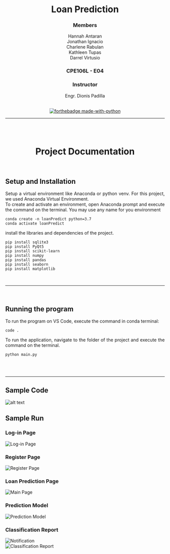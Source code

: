 <div align="center">

# Loan Prediction
### Members
Hannah Antaran<br>
Jonathan Ignacio<br>
Charlene Rabulan<br>
Kathleen Tupas<br>
Darrel Virtusio<br>
### CPE106L - E04


### Instructor
Engr. Dionis Padilla
<br><br>

[![forthebadge made-with-python](http://ForTheBadge.com/images/badges/made-with-python.svg)](https://www.python.org/)


_____
<br><br>
# Project Documentation

<br>
<div align = "justify">

## Setup and Installation
 
Setup a virtual environment like Anaconda or python venv. For this project, we used Anaconda Virtual Environment.<br>
To create and activate an environment, open Anaconda prompt and execute the command on the terminal. You may use any name for you environment
```
conda create -n loanPredict python=3.7
conda activate loanPredict
```
install the libraries and dependencies of the project.
```
pip install sqlite3
pip install PyQt5
pip install scikit-learn
pip install numpy
pip install pandas
pip install seaborn
pip install matplotlib
```
 
<br>
 
---
 
<br>

## Running the program
 
To run the program on VS Code, execute the command in conda terminal:
```
code .
```
To run the application, navigate to the folder of the project and execute the command on the terminal.
```
python main.py 
```
<br><br>
___

## Sample Code
![alt text](https://github.com/virtusiodarrel/Loan-Prediction-CPE106L/tree/master/UI/Sample%20Screenshots/SampleCode.png "Sample Code")


## Sample Run
### Log-in Page

![Log-in Page](https://github.com/virtusiodarrel/Loan-Prediction-CPE106L/tree/master/UI/Sample%20Screenshots/Login.png "Log in")
<br>
### Register Page

![Register Page](https://github.com/virtusiodarrel/Loan-Prediction-CPE106L/tree/master/UI/Sample%20Screenshots/Register.png "Register")
<br>
### Loan Prediction Page

![Main Page](https://github.com/virtusiodarrel/Loan-Prediction-CPE106L/tree/master/UI/Sample%20Screenshots/main.png "Loan Prediction")
<br>
### Prediction Model

![Prediction Model](https://github.com/virtusiodarrel/Loan-Prediction-CPE106L/tree/master/UI/Sample%20Screenshots/Output.png "Prediction Model")
<br>
### Classification Report

![Notification](https://github.com/virtusiodarrel/Loan-Prediction-CPE106L/tree/master/UI/Sample%20Screenshots/Notif.png "Notification")
<br>
![Classification Report](https://github.com/virtusiodarrel/Loan-Prediction-CPE106L/tree/master/UI/Sample%20Screenshots/ClassReport.png "Classification Report")
